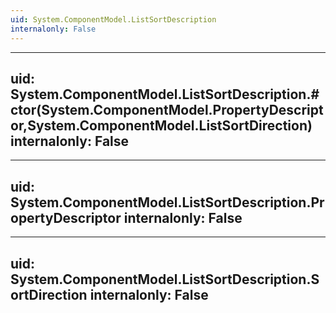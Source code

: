 ```yaml
---
uid: System.ComponentModel.ListSortDescription
internalonly: False
---
```


---
uid: System.ComponentModel.ListSortDescription.#ctor(System.ComponentModel.PropertyDescriptor,System.ComponentModel.ListSortDirection)
internalonly: False
---

---
uid: System.ComponentModel.ListSortDescription.PropertyDescriptor
internalonly: False
---

---
uid: System.ComponentModel.ListSortDescription.SortDirection
internalonly: False
---
